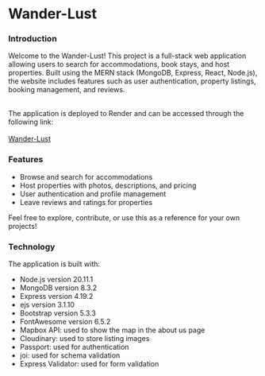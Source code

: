# Wander-Lust
<h3>Introduction</h3>
<div>
<p>Welcome to the Wander-Lust! This project is a full-stack web application allowing users to search for accommodations, book stays, and host properties. Built using the MERN stack (MongoDB, Express, React, Node.js), the website includes features such as user authentication, property listings, booking management, and reviews.</p>
<br>
The application is deployed to Render and can be accessed through the following link: <br></br>
<a href="https://wander-lust-ko4m.onrender.com">Wander-Lust</a>
</div>
<h3>Features</h3>
<div>
<ul>
<li>Browse and search for accommodations</li>
<li>Host properties with photos, descriptions, and pricing</li>
<li>User authentication and profile management</li>
<li>Leave reviews and ratings for properties</li>
</ul>
Feel free to explore, contribute, or use this as a reference for your own projects!
</div>

<h3>Technology</h3>
<div>
The application is built with:<br>
<ul>
<li>Node.js version 20.11.1</li>
<li>MongoDB version 8.3.2</li>
<li>Express version 4.19.2</li>
<li>ejs version 3.1.10</li>
<li>Bootstrap version 5.3.3</li>
<li>FontAwesome version 6.5.2</li>
<li>Mapbox API: used to show the map in the about us page</li>
<li>Cloudinary: used to store listing images</li>
<li>Passport: used for authentication</li>
<li>joi: used for schema validation</li>
<li>Express Validator: used for form validation</li>
</ul>
</div>
